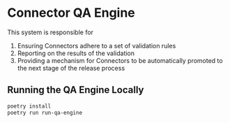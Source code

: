 # Connector QA Engine

This system is responsible for

1. Ensuring Connectors adhere to a set of validation rules
2. Reporting on the results of the validation
3. Providing a mechanism for Connectors to be automatically promoted to the next stage of the
   release process

## Running the QA Engine Locally

```bash
poetry install
poetry run run-qa-engine
```
